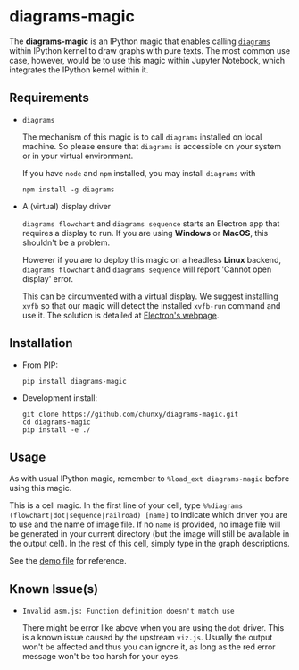 # diagrams-magic

The **diagrams-magic** is an IPython magic that enables calling [`diagrams` ](https://github.com/seflless/diagrams) within IPython kernel to draw graphs with pure texts. The most common use case, however, would be to use this magic within Jupyter Notebook, which integrates the IPython kernel within it.

## Requirements
- `diagrams`

  The mechanism of this magic is to call `diagrams` installed on local machine. So please ensure that `diagrams` is accessible on your system or in your virtual environment.

  If you have `node` and `npm` installed, you may install `diagrams` with

  `npm install -g diagrams`

- A (virtual) display driver

  `diagrams flowchart` and `diagrams sequence` starts an Electron app that requires a display to run. If you are using **Windows** or **MacOS**, this shouldn't be a problem.
  
  However if you are to deploy this magic on a headless **Linux** backend, `diagrams flowchart` and `diagrams sequence` will report 'Cannot open display' error. 

  This can be circumvented with a virtual display. We suggest installing `xvfb` so that our magic will detect the installed `xvfb-run` command and use it. The solution is detailed at [Electron's webpage](https://www.electronjs.org/docs/latest/tutorial/testing-on-headless-ci/#configuring-the-virtual-display-server).

## Installation

- From PIP:
  
  ```shell
  pip install diagrams-magic
  ```
  
- Development install:
  
  ```shell
  git clone https://github.com/chunxy/diagrams-magic.git
  cd diagrams-magic
  pip install -e ./
  ```

## Usage

As with usual IPython magic, remember to `%load_ext diagrams-magic` before using this magic.

This is a cell magic. In the first line of your cell, type `%%diagrams (flowchart|dot|sequence|railroad) [name]` to indicate which driver you are to use and the name of image file. If no `name` is provided, no image file will be generated in your current directory (but the image will still be available in the output cell). In the rest of this cell, simply type in the graph descriptions.

See the [demo file](./demo/diagrams.ipynb) for reference.

## Known Issue(s)

- `Invalid asm.js: Function definition doesn't match use`

  There might be error like above when you are using the `dot` driver. This is a known issue caused by the upstream `viz.js`. Usually the output won't be affected and thus you can ignore it, as long as the red error message won't be too harsh for your eyes.